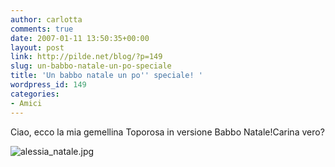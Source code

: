```yaml
---
author: carlotta
comments: true
date: 2007-01-11 13:50:35+00:00
layout: post
link: http://pilde.net/blog/?p=149
slug: un-babbo-natale-un-po-speciale
title: 'Un babbo natale un po'' speciale! '
wordpress_id: 149
categories:
- Amici
---
```


Ciao, ecco la mia gemellina Toporosa in versione Babbo Natale!Carina vero?

![alessia_natale.jpg]({{baseurl}}/uploads/2007/01/alessia_natale.jpg)



